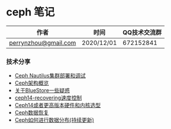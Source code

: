 #  ceph 笔记

| 作者 | 时间 |QQ技术交流群 |
| ------ | ------ |------ |
| perrynzhou@gmail.com |2020/12/01 |672152841 |


### 技术分享
- [Ceph Nautilus集群部署和调试](./document/md/Ceph-Nautilus集群部署和调试.md)
- [Ceph架构概览](./document/md/Ceph架构概览.md)
- [关于BlueStore一些疑惑](./document/md/关于BlueStore一些疑惑.md)
- [ceph14-recovering速度控制](./document/md/ceph14-recovering速度控制.md)
- [Ceph14或者更高版本硬件和内核选型](./document/md/Ceph14或者更高版本硬件和内核选型.md)
- [Ceph数据恢复](./document/md/Ceph数据恢复.md)
- [Ceph如何进行数据分布(持续更新)](./document/md/Ceph如何进行数据分布.md)


